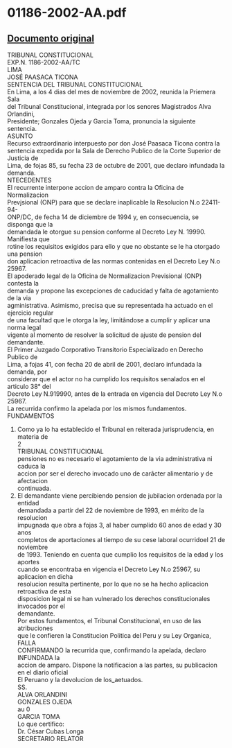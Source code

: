 
01186-2002-AA.pdf
=================
  
[Documento original](https://tc.gob.pe/jurisprudencia/2003/01186-2002-AA.pdf)  
---  
TRIBUNAL CONSTITUCIONAL  
EXP.N. 1186-2002-AA/TC  
LIMA  
JOSÉ PAASACA TICONA  
SENTENCIA DEL TRIBUNAL CONSTITUCIONAL  
En Lima, a los 4 dias del mes de noviembre de 2002, reunida la Priemera Sala  
del Tribunal Constitucional, integrada por los senores Magistrados Alva Orlandini,  
Presidente; Gonzales Ojeda y Garcia Toma, pronuncia la siguiente sentencia.  
ASUNTO  
Recurso extraordinario interpuesto por don José Paasaca Ticona contra la  
sentencia expedida por la Sala de Derecho Publico de la Corte Superior de Justicia de  
Lima, de fojas 85, su fecha 23 de octubre de 2001, que declaro infundada la demanda.  
NTECEDENTES  
El recurrente interpone accion de amparo contra la Oficina de Normalizacion  
Prevjsional (ONP) para que se declare inaplicable la Resolucion N.o 22411-94-  
ONP/DC, de fecha 14 de diciembre de 1994 y, en consecuencia, se disponga que la  
demandada le otorgue su pension conforme al Decreto Ley N. 19990. Manifiesta que  
rotine los requisitos exigidos para ello y que no obstante se le ha otorgado una pension  
don aplicacion retroactiva de las normas contenidas en el Decreto Ley N.o 25967.  
El apoderado legal de la Oficina de Normalizacion Previsional (ONP) contesta la  
demanda y propone las excepciones de caducidad y falta de agotamiento de la via  
agministrativa. Asimismo, precisa que su representada ha actuado en el ejercicio regular  
de una facultad que le otorga la ley, limitândose a cumplir y aplicar una norma legal  
vigente al momento de resolver la solicitud de ajuste de pension del demandante.  
El Primer Juzgado Corporativo Transitorio Especializado en Derecho Publico de  
Lima, a fojas 41, con fecha 20 de abril de 2001, declaro infundada la demanda, por  
considerar que el actor no ha cumplido los requisitos senalados en el articulo 38° del  
Decreto Ley N.919990, antes de la entrada en vigencia del Decreto Ley N.o 25967.  
La recurrida confirmo la apelada por los mismos fundamentos.  
FUNDAMENTOS  
1. Como ya lo ha establecido el Tribunal en reiterada jurisprudencia, en materia de  
2  
TRIBUNAL CONSTITUCIONAL  
pensiones no es necesario el agotamiento de la via administrativa ni caduca la  
accion por ser el derecho invocado uno de carâcter alimentario y de afectacion  
continuada.  
2. El demandante viene percibiendo pension de jubilacion ordenada por la entidad  
demandada a partir del 22 de noviembre de 1993, en mérito de la resolucion  
impugnada que obra a fojas 3, al haber cumplido 60 anos de edad y 30 anos  
completos de aportaciones al tiempo de su cese laboral ocurridoel 21 de noviembre  
de 1993. Teniendo en cuenta que cumplio los requisitos de la edad y los aportes  
cuando se encontraba en vigencia el Decreto Ley N.o 25967, su aplicacion en dicha  
resolucion resulta pertinente, por lo que no se ha hecho aplicacion retroactiva de esta  
disposicion legal ni se han vulnerado los derechos constitucionales invocados por el  
demandante.  
Por estos fundamentos, el Tribunal Constitucional, en uso de las atribuciones  
que le confieren la Constitucion Politica del Peru y su Ley Organica,  
FALLA  
CONFIRMANDO la recurrida que, confirmando la apelada, declaro INFUNDADA la  
accion de amparo. Dispone la notificacion a las partes, su publicacion en el diario oficial  
El Peruano y la devolucion de los_aetuados.  
SS.  
ALVA ORLANDINI  
GONZALES OJEDA  
au 0  
GARCIA TOMA  
Lo que certifico:  
Dr. César Cubas Longa  
SECRETARIO RELATOR